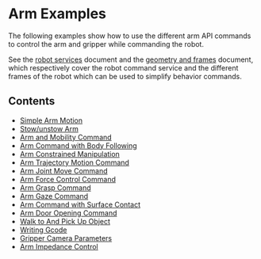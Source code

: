 <!--
Copyright (c) 2022 Boston Dynamics, Inc.  All rights reserved.

Downloading, reproducing, distributing or otherwise using the SDK Software
is subject to the terms and conditions of the Boston Dynamics Software
Development Kit License (20191101-BDSDK-SL).
-->

# Arm Examples

The following examples show how to use the different arm API commands to control the arm and gripper while commanding the robot.

See the [robot services](../../../docs/concepts/robot_services.md) document and the [geometry and frames](../../../docs/concepts/geometry_and_frames.md) document, which respectively cover the robot command service and the different frames of the robot which can be used to simplify behavior commands.


## Contents

- [Simple Arm Motion](../arm_simple/README.md)
- [Stow/unstow Arm](../arm_stow_unstow/README.md)
- [Arm and Mobility Command](../arm_and_mobility_command/README.md)
- [Arm Command with Body Following](../arm_with_body_follow/README.md)
- [Arm Constrained Manipulation](../arm_constrained_manipulation/README.md)
- [Arm Trajectory Motion Command](../arm_trajectory/README.md)
- [Arm Joint Move Command](../arm_joint_move/README.md)
- [Arm Force Control Command](../arm_force_control/README.md)
- [Arm Grasp Command](../arm_grasp/README.md)
- [Arm Gaze Command](../arm_gaze/README.md)
- [Arm Command with Surface Contact](../arm_surface_contact/README.md)
- [Arm Door Opening Command](../arm_door/README.md)
- [Walk to And Pick Up Object](../arm_walk_to_object/README.md)
- [Writing Gcode](../arm_gcode/README.md)
- [Gripper Camera Parameters](../gripper_camera_params/README.md)
- [Arm Impedance Control](../arm_impedance_control/README.md)
